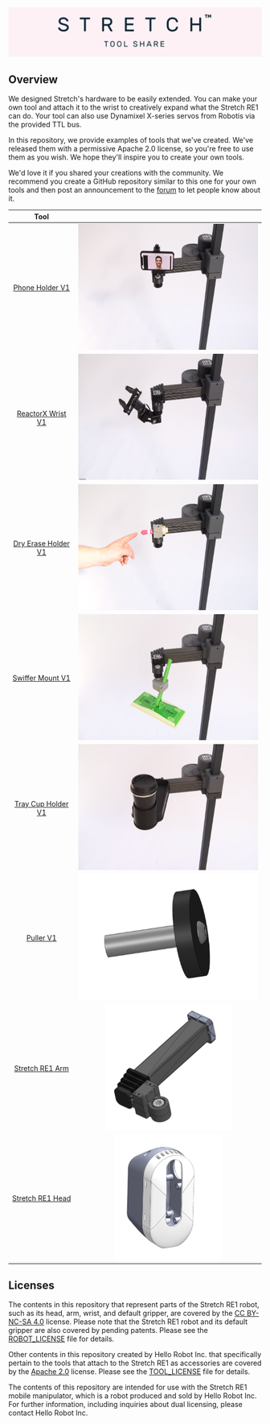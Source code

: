 ![image](images/tool_share_banner.PNG)

## Overview

We designed Stretch's hardware to be easily extended. You can make your own tool and attach it to the wrist to creatively expand what the Stretch RE1 can do. Your tool can also use Dynamixel X-series servos from Robotis via the provided TTL bus. 

In this repository, we provide examples of tools that we've created. We've released them with a permissive Apache 2.0 license, so you're free to use them as you wish. We hope they'll inspire you to create your own tools.

We'd love it if you shared your creations with the community. We recommend you create a GitHub repository similar to this one for your own tools and then post an announcement to the [forum](https://forum.hello-robot.com/) to let people know about it. 

|                    Tool                     |                                                              |
| :-----------------------------------------: | :----------------------------------------------------------: |
|     [Phone Holder V1](/phone_holder_V1)     | <img src="phone_holder_V1/images/phone_holder.png" alt="image" height="250" /> |
|   [ReactorX Wrist V1](/reactorx_wrist_V1)   | <img src="reactorx_wrist_V1/images/reactor.png" alt="image" height="250" /> |
| [Dry Erase Holder V1](/dry_erase_holder_V1) | <img src="dry_erase_holder_V1/images/marker_holder.png" alt="image" height="250" /> |
|    [Swiffer Mount V1](/swiffer_mount_V1)    | <img src="swiffer_mount_V1/images/swiffer_holder.png" alt="image" height="250" /> |
|  [Tray Cup Holder V1](/tray_cup_holder_V1)  | <img src="tray_cup_holder_V1/images/cup_holder.png" alt="image" height="250" /> |
|           [Puller V1](/puller_v1)           | <img src="puller_v1/images/drawer_pull_A.PNG" alt="image" height="250" /> |
|     [Stretch RE1 Arm](/stretch_RE1_arm)     | <img src="stretch_RE1_arm/images/arm_A.PNG" alt="image" height="250" /> |
|   [Stretch RE1 Head](./stretch_RE1_head)    | <img src="stretch_RE1_head/images/stretch_head_A.PNG" alt="image" height="250" /> |                                                             |


## Licenses

The contents in this repository that represent parts of the Stretch RE1 robot, such as its head, arm, wrist, and default gripper, are covered by the [CC BY-NC-SA 4.0](https://creativecommons.org/licenses/by-nc-sa/4.0/) license. Please note that the Stretch RE1 robot and its default gripper are also covered by pending patents. Please see the [ROBOT_LICENSE](ROBOT_LICENSE.md) file for details. 

Other contents in this repository created by Hello Robot Inc. that specifically pertain to the tools that attach to the Stretch RE1 as accessories are covered by the [Apache 2.0](http://www.apache.org/licenses/LICENSE-2.0) license. Please see the [TOOL_LICENSE](TOOL_LICENSE.md) file for details. 

The contents of this repository are intended for use with the Stretch RE1 mobile manipulator, which is a robot produced and sold by Hello Robot Inc. For further information, including inquiries about dual licensing, please contact Hello Robot Inc.

